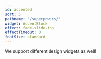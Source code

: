 ```yaml
---
id: accented
sort: 5
pathname: "/superpowers/"
widget: AccentBlock
effect: fade-slide-top
effectTimeout: 0
fontSize: standard
---
```

We support different design widgets as well!

